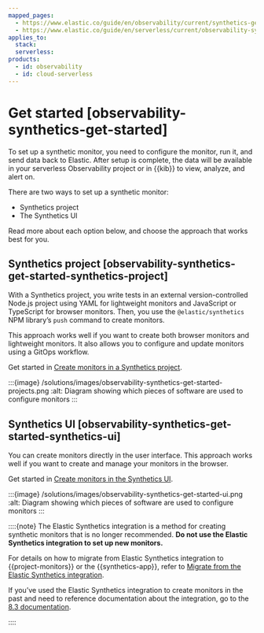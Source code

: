 ```yaml
---
mapped_pages:
  - https://www.elastic.co/guide/en/observability/current/synthetics-get-started.html
  - https://www.elastic.co/guide/en/serverless/current/observability-synthetics-get-started.html
applies_to:
  stack:
  serverless:
products:
  - id: observability
  - id: cloud-serverless
---
```


# Get started [observability-synthetics-get-started]

To set up a synthetic monitor, you need to configure the monitor, run it, and send data back to Elastic. After setup is complete, the data will be available in your serverless Observability project or in {{kib}} to view, analyze, and alert on.

There are two ways to set up a synthetic monitor:

* Synthetics project
* The Synthetics UI

Read more about each option below, and choose the approach that works best for you.

## Synthetics project [observability-synthetics-get-started-synthetics-project]

With a Synthetics project, you write tests in an external version-controlled Node.js project using YAML for lightweight monitors and JavaScript or TypeScript for browser monitors. Then, you use the `@elastic/synthetics` NPM library’s `push` command to create monitors.

This approach works well if you want to create both browser monitors and lightweight monitors. It also allows you to configure and update monitors using a GitOps workflow.

Get started in [Create monitors in a Synthetics project](/solutions/observability/synthetics/create-monitors-with-projects.md).

:::{image} /solutions/images/observability-synthetics-get-started-projects.png
:alt: Diagram showing which pieces of software are used to configure monitors
:::

## Synthetics UI [observability-synthetics-get-started-synthetics-ui]

You can create monitors directly in the user interface. This approach works well if you want to create and manage your monitors in the browser.

Get started in [Create monitors in the Synthetics UI](/solutions/observability/synthetics/create-monitors-ui.md).

:::{image} /solutions/images/observability-synthetics-get-started-ui.png
:alt: Diagram showing which pieces of software are used to configure monitors
:::

::::{note}
The Elastic Synthetics integration is a method for creating synthetic monitors that is no longer recommended. **Do not use the Elastic Synthetics integration to set up new monitors.**

For details on how to migrate from Elastic Synthetics integration to {{project-monitors}} or the {{synthetics-app}}, refer to [Migrate from the Elastic Synthetics integration](/solutions/observability/synthetics/migrate-from-elastic-synthetics-integration.md).

If you’ve used the Elastic Synthetics integration to create monitors in the past and need to reference documentation about the integration, go to the [8.3 documentation](https://www.elastic.co/guide/en/observability/8.3/uptime-set-up.html#uptime-set-up-choose-agent).

::::
